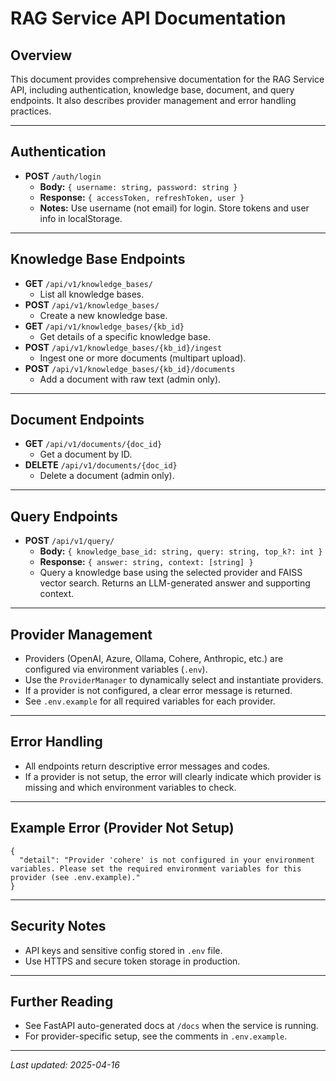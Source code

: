 # RAG Service API Documentation

## Overview
This document provides comprehensive documentation for the RAG Service API, including authentication, knowledge base, document, and query endpoints. It also describes provider management and error handling practices.

---

## Authentication
- **POST** `/auth/login`
  - **Body:** `{ username: string, password: string }`
  - **Response:** `{ accessToken, refreshToken, user }`
  - **Notes:** Use username (not email) for login. Store tokens and user info in localStorage.

---

## Knowledge Base Endpoints
- **GET** `/api/v1/knowledge_bases/`
  - List all knowledge bases.
- **POST** `/api/v1/knowledge_bases/`
  - Create a new knowledge base.
- **GET** `/api/v1/knowledge_bases/{kb_id}`
  - Get details of a specific knowledge base.
- **POST** `/api/v1/knowledge_bases/{kb_id}/ingest`
  - Ingest one or more documents (multipart upload).
- **POST** `/api/v1/knowledge_bases/{kb_id}/documents`
  - Add a document with raw text (admin only).

---

## Document Endpoints
- **GET** `/api/v1/documents/{doc_id}`
  - Get a document by ID.
- **DELETE** `/api/v1/documents/{doc_id}`
  - Delete a document (admin only).

---

## Query Endpoints
- **POST** `/api/v1/query/`
  - **Body:** `{ knowledge_base_id: string, query: string, top_k?: int }`
  - **Response:** `{ answer: string, context: [string] }`
  - Query a knowledge base using the selected provider and FAISS vector search. Returns an LLM-generated answer and supporting context.

---

## Provider Management
- Providers (OpenAI, Azure, Ollama, Cohere, Anthropic, etc.) are configured via environment variables (`.env`).
- Use the `ProviderManager` to dynamically select and instantiate providers.
- If a provider is not configured, a clear error message is returned.
- See `.env.example` for all required variables for each provider.

---

## Error Handling
- All endpoints return descriptive error messages and codes.
- If a provider is not setup, the error will clearly indicate which provider is missing and which environment variables to check.

---

## Example Error (Provider Not Setup)
```
{
  "detail": "Provider 'cohere' is not configured in your environment variables. Please set the required environment variables for this provider (see .env.example)."
}
```

---

## Security Notes
- API keys and sensitive config  stored in `.env` file.
- Use HTTPS and secure token storage in production.

---

## Further Reading
- See FastAPI auto-generated docs at `/docs` when the service is running.
- For provider-specific setup, see the comments in `.env.example`.

---

*Last updated: 2025-04-16*
